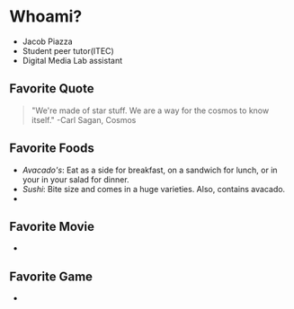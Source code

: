 # Whoami?
- Jacob Piazza
- Student peer tutor(ITEC)
- Digital Media Lab assistant
## Favorite Quote
> "We're made of star stuff. We are a way for the cosmos to know itself." -Carl Sagan, Cosmos
## Favorite Foods
- *Avacado's*: Eat as a side for breakfast, on a sandwich for lunch, or in your in your salad for dinner.
- *Sushi*: Bite size and comes in a huge varieties. Also, contains avacado.
- 
## Favorite Movie
- 
## Favorite Game
- 
